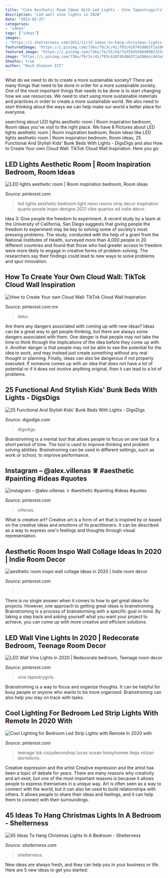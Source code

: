 ```yaml
---
title: "Cute Aesthetic Room Ideas With Led Lights - Vine Tapestrygirls"
description: "Led wall vine lights in 2020"
date: "2023-02-25"
categories:
- "ideas"
tags: ["ideas"]
images:
- "https://i.shelterness.com/2011/11/15-ideas-to-hang-christmas-lights-in-a-bedroom-15.jpg"
featuredImage: "https://i.pinimg.com/736x/f9/3c/41/f93c418745d863f2a2066ccd43a01893.jpg"
featured_image: "https://i.pinimg.com/736x/7e/55/54/7e5554549040902325dc71431b794345.jpg"
image: "https://i.pinimg.com/736x/f9/3c/41/f93c418745d863f2a2066ccd43a01893.jpg"
ShowToc: true
author: "Dock Gleason III"
---
```



What do we need to do to create a more sustainable society?
There are many things that need to be done in order for a more sustainable society. One of the most important things that needs to be done is to start changing how we use resources. We need to start using more sustainable materials and practices in order to create a more sustainable world. We also need to start thinking about the ways we can help make our world a better place for everyone.

	

		
searching about LED lights aesthetic room | Room inspiration bedroom, Room ideas you've visit to the right place. We have 8 Pictures about LED lights aesthetic room | Room inspiration bedroom, Room ideas like LED lights aesthetic room | Room inspiration bedroom, Room ideas, 25 Functional And Stylish Kids&#039; Bunk Beds With Lights - DigsDigs and also How to Create Your own Cloud Wall: TikTok Cloud Wall Inspiration. Here you go:
		
    
## LED Lights Aesthetic Room | Room Inspiration Bedroom, Room Ideas

<img loading=lazy src="https://i.pinimg.com/736x/7e/55/54/7e5554549040902325dc71431b794345.jpg" onerror="this.onerror=null;this.src='https://tse2.mm.bing.net/th?id=OIP.kRApk2jDSoJ-z6R4ulwASAHaJ3&amp;pid=15.1';" alt="LED lights aesthetic room | Room inspiration bedroom, Room ideas">

_Source: pinterest.com_

>led lights aesthetic bedroom light neon rooms strip decor inspiration quarto purple inspo designs 2021 vibe quartos ed indie décor. 

	

Idea 3: Give people the freedom to experiment.
A recent study by a team at the University of California, San Diego suggests that giving people the freedom to experiment may be key to solving some of society’s most pressing problems. The study, conducted with the help of a grant from the National Institutes of Health, surveyed more than 4,000 people in 20 different countries and found that those who had greater access to freedom were more likely to engage in creative forms of problem-solving. The researchers say their findings could lead to new ways to solve problems and spur innovation.

    
## How To Create Your Own Cloud Wall: TikTok Cloud Wall Inspiration

<img loading=lazy src="https://i.pinimg.com/736x/04/bd/5b/04bd5b4d9bdef4057aed13a91550cb37.jpg" onerror="this.onerror=null;this.src='https://tse3.mm.bing.net/th?id=OIP.ZRXNt2yeX0_ilpTo7q9UeAHaJQ&amp;pid=15.1';" alt="How to Create Your own Cloud Wall: TikTok Cloud Wall Inspiration">

_Source: pinterest.com.mx_

>deko. 

	

Are there any dangers associated with coming up with new ideas?
Ideas can be a great way to get people thinking, but there are always some dangers associated with them. One danger is that people may not take the time to think through the implications of the idea before they come up with it. Another danger is that people may not be able to see the potential for the idea to work, and may instead just create something without any real thought or planning. Finally, ideas can also be dangerous if not properly executed. If someone comes up with an idea that does not have a lot of potential or if it does not involve anything original, then it can lead to a lot of problems.

    
## 25 Functional And Stylish Kids&#039; Bunk Beds With Lights - DigsDigs

<img loading=lazy src="https://www.digsdigs.com/photos/functional-kids-bunk-beds-with-lights-8.jpg" onerror="this.onerror=null;this.src='https://tse1.mm.bing.net/th?id=OIP.UaVfbyWwZaumP2ntrKj-pQHaK5&amp;pid=15.1';" alt="25 Functional And Stylish Kids&#039; Bunk Beds With Lights - DigsDigs">

_Source: digsdigs.com_

>digsdigs. 

	

Brainstroming is a mental tool that allows people to focus on one task for a short period of time. The tool is used to improve thinking and problem solving abilities. Brainstroming can be used in different settings, such as work or school, to improve performance.

    
## Instagram – @alex.villenas ♕ #aesthetic #painting #ideas #quotes

<img loading=lazy src="https://i.pinimg.com/736x/92/83/a5/9283a5271a94d69bd30097a7c5d13912.jpg" onerror="this.onerror=null;this.src='https://tse1.mm.bing.net/th?id=OIP.teXCjL5bim5iS2xvNn72vwHaNK&amp;pid=15.1';" alt="instagram – @alex.villenas ♕ #aesthetic #painting #ideas #quotes">

_Source: pinterest.com_

>villenas. 

	

What is creative art?
Creative art is a form of art that is inspired by or based on the creative ideas and emotions of its practitioners. It can be described as a way to express one's feelings and thoughts through visual representation.

    
## Aesthetic Room Inspo Wall Collage Ideas In 2020 | Indie Room Decor

<img loading=lazy src="https://i.pinimg.com/736x/56/67/53/566753efcef94061bcf27c506c95e38b.jpg" onerror="this.onerror=null;this.src='https://tse2.mm.bing.net/th?id=OIP.8omlov4WTgBIxC2JIPEKUwHaN6&amp;pid=15.1';" alt="aesthetic room inspo wall collage ideas in 2020 | Indie room decor">

_Source: pinterest.com_

>. 

	

There is no single answer when it comes to how to get great ideas for projects. However, one approach to getting great ideas is brainstroming. Brainstroming is a process of brainstorming with a specific goal in mind. By taking a step back and asking yourself what you want your project to achieve, you can come up with more creative and efficient solutions.

    
## LED Wall Vine Lights In 2020 | Redecorate Bedroom, Teenage Room Decor

<img loading=lazy src="https://i.pinimg.com/736x/9e/a7/80/9ea780c76ef30c5967fe6cb9e1349438.jpg" onerror="this.onerror=null;this.src='https://tse4.mm.bing.net/th?id=OIP.lmYxUekAaAt6wEzSiJ8_QQHaH2&amp;pid=15.1';" alt="LED Wall Vine Lights in 2020 | Redecorate bedroom, Teenage room decor">

_Source: pinterest.com_

>vine tapestrygirls. 

	

Brainstroming is a way to focus and organize thoughts. It can be helpful for busy people or anyone who wants to be more organized. Brainstroming can also help you stay on track with tasks.

    
## Cool Lighting For Bedroom Led Strip Lights With Remote In 2020 With

<img loading=lazy src="https://i.pinimg.com/736x/f9/3c/41/f93c418745d863f2a2066ccd43a01893.jpg" onerror="this.onerror=null;this.src='https://tse2.mm.bing.net/th?id=OIP.8uPIcJM3bMHCU1V9LPSkZwAAAA&amp;pid=15.1';" alt="Cool Lighting for Bedroom Led Strip Lights with Remote In 2020 with">

_Source: pinterest.com_

>teenage tok cozydecorshop luces ocean homyhomee ikeja volzan dormitorio. 

	

Creative expression and the artist
Creative expression and the artist has been a topic of debate for years. There are many reasons why creativity and art exist, but one of the most important reasons is because it allows people to express themselves in a unique way. Art is often seen as a way to connect with the world, but it can also be used to build relationships with others. It allows people to share their ideas and feelings, and it can help them to connect with their surroundings.

    
## 45 Ideas To Hang Christmas Lights In A Bedroom - Shelterness

<img loading=lazy src="https://i.shelterness.com/2011/11/15-ideas-to-hang-christmas-lights-in-a-bedroom-15.jpg" onerror="this.onerror=null;this.src='https://tse2.mm.bing.net/th?id=OIP.Vu3pqU4CbK6x8J8Rt-IZRwHaLH&amp;pid=15.1';" alt="45 Ideas To Hang Christmas Lights In A Bedroom - Shelterness">

_Source: shelterness.com_

>shelterness. 

	

New ideas are always fresh, and they can help you in your business or life. Here are 5 new ideas to get you started: 

